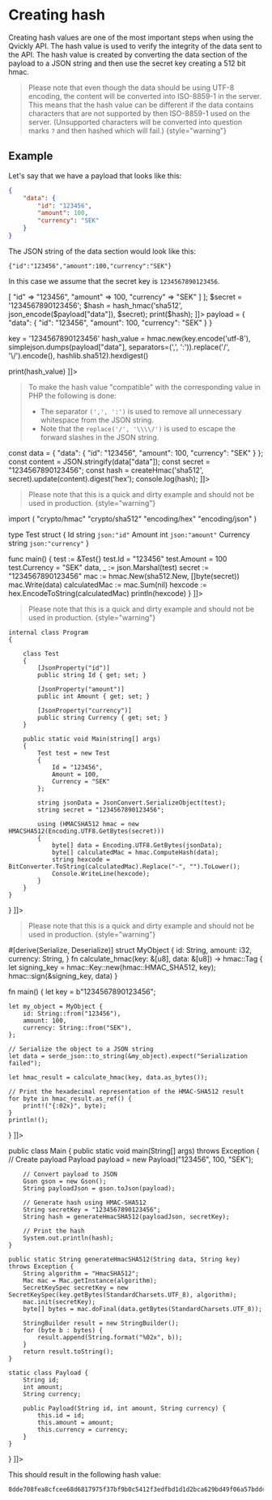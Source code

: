 # Creating hash

Creating hash values are one of the most important steps when using the Qvickly API. The hash value is used to verify the integrity of the data sent to the API.
The hash value is created by converting the data section of the payload to a JSON string and then use the secret key creating a 512 bit hmac.

> Please note that even though the data should be using UTF-8 encoding, the content will be converted into ISO-8859-1 in the server. This means that the hash value can be different if the data contains characters that are not supported by then ISO-8859-1 used on the server. (Unsupported characters will be converted into question marks `?` and then hashed which will fail.) 
{style="warning"}

## Example

Let's say that we have a payload that looks like this:

```json
{
    "data": {
        "id": "123456",
        "amount": 100,
        "currency": "SEK"
    }
}
```

The JSON string of the data section would look like this:

```text
{"id":"123456","amount":100,"currency":"SEK"}
```

In this case we assume that the secret key is `1234567890123456`.

<tabs>
<tab title="PHP">
<code-block title="%code-php%" language="php">
<![CDATA[
<?php
$payload = [
    "data" => [
        "id" => "123456",
        "amount" => 100,
        "currency" => "SEK"
    ]
];
$secret = '1234567890123456';
$hash = hash_hmac('sha512', json_encode($payload["data"]), $secret);
print($hash);
]]>
</code-block>
</tab>

<tab title="Python">
<code-block title="%code-python%" language="python">
<![CDATA[
import simplejson
import hmac
import hashlib

payload = {
  "data": {
    "id": "123456",
    "amount": 100,
    "currency": "SEK"
  }
}

key = '1234567890123456'
hash_value = hmac.new(key.encode('utf-8'), simplejson.dumps(payload["data"], separators=(',', ':')).replace('/', '\\/').encode(), hashlib.sha512).hexdigest()

print(hash_value)
]]>
</code-block>

> To make the hash value "compatible" with the corresponding value in PHP the following is done:
> 
> * The separator `(',', ':')` is used to remove all unnecessary whitespace from the JSON string.
> * Note that the `replace('/', '\\\\/')` is used to escape the forward slashes in the JSON string.

</tab>

<tab title="Node.js">
<code-block title="%code-nodejs%" language="javascript">
<![CDATA[
const { createHmac } = require('node:crypto');

const data = {
  "data": {
    "id": "123456",
    "amount": 100,
    "currency": "SEK"
  }
};
const content = JSON.stringify(data["data"]);
const secret = "1234567890123456";
const hash = createHmac('sha512', secret).update(content).digest('hex');
console.log(hash);
]]>
</code-block>
</tab>

<tab title="%code-go%">

> Please note that this is a quick and dirty example and should not be used in production.
{style="warning"}

<code-block title="%code-go%" language="go">
<![CDATA[
package main

import (
    "crypto/hmac"
    "crypto/sha512"
    "encoding/hex"
    "encoding/json"
)

type Test struct {
    Id       string `json:"id"`
    Amount   int    `json:"amount"`
    Currency string `json:"currency"`
}

func main() {
    test := &Test{}
    test.Id = "123456"
    test.Amount = 100
    test.Currency = "SEK"
    data, _ := json.Marshal(test)
    secret := "1234567890123456"
    mac := hmac.New(sha512.New, []byte(secret))
    mac.Write(data)
    calculatedMac := mac.Sum(nil)
    hexcode := hex.EncodeToString(calculatedMac)
    println(hexcode)
}
]]>
</code-block>
</tab>

<tab title="%code-csharp%">

> Please note that this is a quick and dirty example and should not be used in production.
{style="warning"}

<code-block title="%code-csharp%" language="csharp">
<![CDATA[
namespace SimpleWork
{
    using System;
    using System.Security.Cryptography;
    using System.Text;
    using Newtonsoft.Json;

    internal class Program
    {
        
        class Test
        {
            [JsonProperty("id")]
            public string Id { get; set; }

            [JsonProperty("amount")]
            public int Amount { get; set; }

            [JsonProperty("currency")]
            public string Currency { get; set; }
        }
        
        public static void Main(string[] args)
        {
            Test test = new Test
            {
                Id = "123456",
                Amount = 100,
                Currency = "SEK"
            };

            string jsonData = JsonConvert.SerializeObject(test);
            string secret = "1234567890123456";

            using (HMACSHA512 hmac = new HMACSHA512(Encoding.UTF8.GetBytes(secret)))
            {
                byte[] data = Encoding.UTF8.GetBytes(jsonData);
                byte[] calculatedMac = hmac.ComputeHash(data);
                string hexcode = BitConverter.ToString(calculatedMac).Replace("-", "").ToLower();
                Console.WriteLine(hexcode);
            }
        }
    }
}
]]>
</code-block>
</tab>

<tab title="%code-rust%">

> Please note that this is a quick and dirty example and should not be used in production.
{style="warning"}

<code-block title="%code-rust%" language="rust">
<![CDATA[
use ring::hmac;
use serde::{Serialize, Deserialize};
use serde_json;

#[derive(Serialize, Deserialize)]
struct MyObject {
id: String,
amount: i32,
currency: String,
}
fn calculate_hmac(key: &[u8], data: &[u8]) -> hmac::Tag {
let signing_key = hmac::Key::new(hmac::HMAC_SHA512, key);
hmac::sign(&signing_key, data)
}

fn main() {
let key = b"1234567890123456";

    let my_object = MyObject {
        id: String::from("123456"),
        amount: 100,
        currency: String::from("SEK"),
    };

    // Serialize the object to a JSON string
    let data = serde_json::to_string(&my_object).expect("Serialization failed");

    let hmac_result = calculate_hmac(key, data.as_bytes());

    // Print the hexadecimal representation of the HMAC-SHA512 result
    for byte in hmac_result.as_ref() {
        print!("{:02x}", byte);
    }
    println!();
}
]]>
</code-block>
</tab>

<tab title="%code-java%">
<code-block title="%code-java%" language="java">
<![CDATA[
import java.security.MessageDigest;
import javax.crypto.Mac;
import javax.crypto.spec.SecretKeySpec;
import java.nio.charset.StandardCharsets;
import com.google.gson.Gson;

public class Main {
public static void main(String[] args) throws Exception {
// Create payload
Payload payload = new Payload("123456", 100, "SEK");

        // Convert payload to JSON
        Gson gson = new Gson();
        String payloadJson = gson.toJson(payload);

        // Generate hash using HMAC-SHA512
        String secretKey = "1234567890123456";
        String hash = generateHmacSHA512(payloadJson, secretKey);

        // Print the hash
        System.out.println(hash);
    }

    public static String generateHmacSHA512(String data, String key) throws Exception {
        String algorithm = "HmacSHA512";
        Mac mac = Mac.getInstance(algorithm);
        SecretKeySpec secretKey = new SecretKeySpec(key.getBytes(StandardCharsets.UTF_8), algorithm);
        mac.init(secretKey);
        byte[] bytes = mac.doFinal(data.getBytes(StandardCharsets.UTF_8));

        StringBuilder result = new StringBuilder();
        for (byte b : bytes) {
            result.append(String.format("%02x", b));
        }
        return result.toString();
    }

    static class Payload {
        String id;
        int amount;
        String currency;

        public Payload(String id, int amount, String currency) {
            this.id = id;
            this.amount = amount;
            this.currency = currency;
        }
    }
}
]]>
</code-block>
</tab>

</tabs>

This should result in the following hash value:
```text
8dde708fea8cfcee68d6817975f37bf9b0c5412f3edfbd1d1d2bca629bd49f06a57bddcaac465ebe8306d25d6e1ff32e8a225c6b58ebef2ea39f51a6777f037a
```